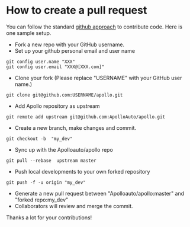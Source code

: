 How to create a pull request
==========================

You can follow the standard [github approach](https://help.github.com/articles/using-pull-requests/) to contribute code. Here is one sample setup.

- Fork a new repo with your GitHub username.
- Set up your github personal email and user name

```
git config user.name "XXX"
git config user.email "XXX@[XXX.com]"
```

- Clone your fork (Please replace "USERNAME" with your GitHub user name.)

```
git clone git@github.com:USERNAME/apollo.git
```

- Add Apollo repository as upstream

```
git remote add upstream git@github.com:ApolloAuto/apollo.git
```

- Create a new branch, make changes and commit.

```
git checkout -b  "my_dev"
```

- Sync up with the Apolloauto/apollo repo

```
git pull --rebase  upstream master
```

- Push local developments to your own forked repository

```
git push -f -u origin "my_dev"
```

- Generate a new pull request between "Apolloauto/apollo:master" and "forked repo:my_dev"
- Collaborators will review and merge the commit.

Thanks a lot for your contributions!
